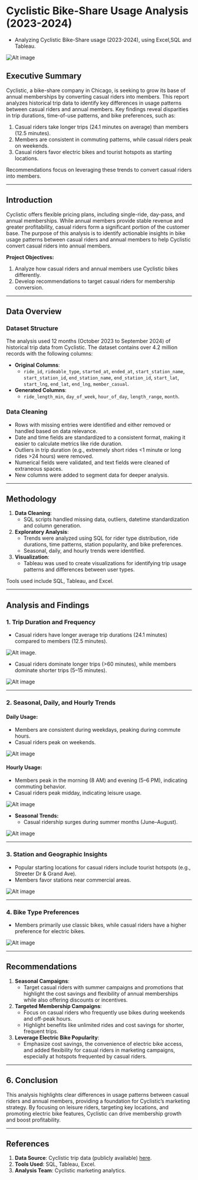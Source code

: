 # Cyclistic Bike-Share Usage Analysis (2023-2024)

- Analyzing Cyclistic Bike-Share usage (2023-2024), using Excel,SQL and Tableau.

![Alt image](https://github.com/anijic/Cyclistic_Bike_Share_Repo/blob/1f2b281cead983a77261a7eb996b91f49cb85485/Images/Cyclistic%20Bike-Share%20Dashboard%202023-2024.png)

## **Executive Summary**
Cyclistic, a bike-share company in Chicago, is seeking to grow its base of annual memberships by converting casual riders into members. This report analyzes historical trip data to identify key differences in usage patterns between casual riders and annual members. Key findings reveal disparities in trip durations, time-of-use patterns, and bike preferences, such as:

1. Casual riders take longer trips (24.1 minutes on average) than members (12.5 minutes).
2. Members are consistent in commuting patterns, while casual riders peak on weekends.
3. Casual riders favor electric bikes and tourist hotspots as starting locations.

Recommendations focus on leveraging these trends to convert casual riders into members.

---

## **Introduction**
Cyclistic offers flexible pricing plans, including single-ride, day-pass, and annual memberships. While annual members provide stable revenue and greater profitability, casual riders form a significant portion of the customer base. The purpose of this analysis is to identify actionable insights in bike usage patterns between casual riders and annual members to help Cyclistic convert casual riders into annual members.

**Project Objectives:**
1. Analyze how casual riders and annual members use Cyclistic bikes differently.
2. Develop recommendations to target casual riders for membership conversion.

---

## **Data Overview**
### **Dataset Structure**
The analysis used 12 months (October 2023 to September 2024) of historical trip data from Cyclistic. The dataset contains over 4.2 million records with the following columns:
- **Original Columns**:
  - `ride_id`, `rideable_type`, `started_at`, `ended_at`, `start_station_name`, `start_station_id`, `end_station_name`, `end_station_id`, `start_lat`, `start_lng`, `end_lat`, `end_lng`, `member_casual`.
- **Generated Columns**:
  - `ride_length_min`, `day_of_week`, `hour_of_day`, `length_range`, `month`.

### **Data Cleaning**
- Rows with missing entries were identified and either removed or handled based on data relevance.
- Date and time fields are standardized to a consistent format, making it easier to calculate metrics like ride duration.
- Outliers in trip duration (e.g., extremely short rides <1 minute or long rides >24 hours) were removed.
- Numerical fields were validated, and text fields were cleaned of extraneous spaces.
- New columns were added to segment data for deeper analysis.

---

## **Methodology**
1. **Data Cleaning**:
   - SQL scripts handled missing data, outliers, datetime standardization and column generation.
2. **Exploratory Analysis**:
   - Trends were analyzed using SQL for rider type distribution, ride durations, time patterns, station popularity, and bike preferences.
   - Seasonal, daily, and hourly trends were identified.
3. **Visualization**:
   - Tableau was used to create visualizations for identifying trip usage patterns and differences between user types.

Tools used include SQL, Tableau, and Excel.

---

## **Analysis and Findings**

### **1. Trip Duration and Frequency**
- Casual riders have longer average trip durations (24.1 minutes) compared to members (12.5 minutes).
  
![Alt image](https://github.com/anijic/Cyclistic_Bike_Share_Repo/blob/1f2b281cead983a77261a7eb996b91f49cb85485/Images/Average%20Trip%20Duration%20by%20User%20Type.png).

- Casual riders dominate longer trips (>60 minutes), while members dominate shorter trips (5–15 minutes).

![Alt image](https://github.com/anijic/Cyclistic_Bike_Share_Repo/blob/1f2b281cead983a77261a7eb996b91f49cb85485/Images/Distribution%20of%20Trip%20Durations.png)

---

### **2. Seasonal, Daily, and Hourly Trends**
#### **Daily Usage**:
- Members are consistent during weekdays, peaking during commute hours.
- Casual riders peak on weekends.

![Alt image](https://github.com/anijic/Cyclistic_Bike_Share_Repo/blob/1f2b281cead983a77261a7eb996b91f49cb85485/Images/Daily%20Usage%20Trends.png)

#### **Hourly Usage**:
- Members peak in the morning (8 AM) and evening (5–6 PM), indicating commuting behavior.
- Casual riders peak midday, indicating leisure usage.


![Alt image](https://github.com/anijic/Cyclistic_Bike_Share_Repo/blob/1f2b281cead983a77261a7eb996b91f49cb85485/Images/Hourly%20Usage%20Trends.png)


- **Seasonal Trends:**  
  - Casual ridership surges during summer months (June–August).

  
![Alt image](https://github.com/anijic/Cyclistic_Bike_Share_Repo/blob/1f2b281cead983a77261a7eb996b91f49cb85485/Images/Monthly%20Trends.png)
  
---

### **3. Station and Geographic Insights**
- Popular starting locations for casual riders include tourist hotspots (e.g., Streeter Dr & Grand Ave).
- Members favor stations near commercial areas.

![Alt image](https://github.com/anijic/Cyclistic_Bike_Share_Repo/blob/1f2b281cead983a77261a7eb996b91f49cb85485/Images/Popular%20Starting%20Stations.png)

---

### **4. Bike Type Preferences**
- Members primarily use classic bikes, while casual riders have a higher preference for electric bikes.

![Alt image](https://github.com/anijic/Cyclistic_Bike_Share_Repo/blob/1f2b281cead983a77261a7eb996b91f49cb85485/Images/Bike%20Type%20Distribution.png)

---

## **Recommendations**
1. **Seasonal Campaigns**:
   - Target casual riders with summer campaigns and promotions that highlight the cost savings and flexibility of annual memberships while also offering discounts or incentives.
2. **Targeted Membership Campaigns**:
   - Focus on casual riders who frequently use bikes during weekends and off-peak hours.
   - Highlight benefits like unlimited rides and cost savings for shorter, frequent trips.
3. **Leverage Electric Bike Popularity**:
   - Emphasize cost savings, the convenience of electric bike access, and added flexibility for casual riders in marketing campaigns, especially at hotspots frequented by casual riders.


---

## **6. Conclusion**
This analysis highlights clear differences in usage patterns between casual riders and annual members, providing a foundation for Cyclistic’s marketing strategy. By focusing on leisure riders, targeting key locations, and promoting electric bike features, Cyclistic can drive membership growth and boost profitability.


---

## **References**
1. **Data Source**: Cyclistic trip data (publicly available) [here](https://divvy-tripdata.s3.amazonaws.com/index.html).  
2. **Tools Used**: SQL, Tableau, Excel.  
3. **Analysis Team**: Cyclistic marketing analytics.
